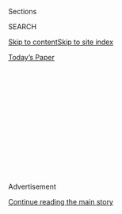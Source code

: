 <div id="app">

<div>

<div>

<div>

<div class="NYTAppHideMasthead css-1q2w90k e1suatyy0">

<div class="section css-ui9rw0 e1suatyy2">

<div class="css-eph4ug er09x8g0">

<div class="css-6n7j50">

</div>

<span class="css-1dv1kvn">Sections</span>

<div class="css-10488qs">

<span class="css-1dv1kvn">SEARCH</span>

</div>

[Skip to content](#site-content)[Skip to site
index](#site-index)

</div>

<div class="css-10698na e1huz5gh0">

</div>

</div>

<div id="masthead-bar-one" class="section hasLinks css-15hmgas e1csuq9d3">

<div class="css-uqyvli e1csuq9d0">

</div>

<div class="css-1uqjmks e1csuq9d1">

</div>

<div class="css-9e9ivx">

[](https://myaccount.nytimes.com/auth/login?response_type=cookie&client_id=vi)

</div>

<div class="css-1bvtpon e1csuq9d2">

[Today’s
Paper](https://www.nytimes.com/section/todayspaper)

</div>

</div>

</div>

</div>

<div data-aria-hidden="false">

<div id="site-content" data-role="main">

<div>

<div class="css-1aor85t" style="opacity:0.000000001;z-index:-1;visibility:hidden">

<div class="css-1hqnpie">

<div class="css-epjblv">

<span class="css-17xtcya">[Opinion](/section/opinion)</span><span class="css-x15j1o">|</span><span class="css-fwqvlz">BlackRock,
on Argentina’s Debt
Accord</span>

</div>

<div class="css-k008qs">

<div class="css-1iwv8en">

<span class="css-18z7m18"></span>

<div>

</div>

</div>

<span class="css-1n6z4y">https://nyti.ms/2Xqr14n</span>

<div class="css-1705lsu">

<div class="css-4xjgmj">

<div class="css-4skfbu" data-role="toolbar" data-aria-label="Social Media Share buttons, Save button, and Comments Panel with current comment count" data-testid="share-tools">

  - 
  - 
  - 
  - 
    
    <div class="css-6n7j50">
    
    </div>

  - 

</div>

</div>

</div>

</div>

</div>

</div>

<div id="NYT_TOP_BANNER_REGION" class="css-13pd83m">

</div>

<div id="top-wrapper" class="css-1sy8kpn">

<div id="top-slug" class="css-l9onyx">

Advertisement

</div>

[Continue reading the main
story](#after-top)

<div class="ad top-wrapper" style="text-align:center;height:100%;display:block;min-height:250px">

<div id="top" class="place-ad" data-position="top" data-size-key="top">

</div>

</div>

<div id="after-top">

</div>

</div>

<div>

<div class="css-v5btjw etb61u70">

<div class="css-v05ibm etb61u71">

[Opinion](/section/opinion)

</div>

</div>

<div id="sponsor-wrapper" class="css-1hyfx7x">

<div id="sponsor-slug" class="css-19vbshk">

Supported by

</div>

[Continue reading the main
story](#after-sponsor)

<div id="sponsor" class="ad sponsor-wrapper" style="text-align:center;height:100%;display:block">

</div>

<div id="after-sponsor">

</div>

</div>

<div class="css-186x18t">

letters

</div>

<div class="css-1vkm6nb ehdk2mb0">

# BlackRock, on Argentina’s Debt Accord

</div>

The firm says its role is consistent with its commitment to stakeholder
capitalism. Also: Transgender service members; a paucity of
conversation; second-home owners.

<div class="css-bn0qp euiyums0">

Aug. 4,
2020

<div class="css-4xjgmj">

<div class="css-d8bdto" data-role="toolbar" data-aria-label="Social Media Share buttons, Save button, and Comments Panel with current comment count" data-testid="share-tools">

  - 
  - 
  - 
  - 
    
    <div class="css-6n7j50">
    
    </div>

  - 

</div>

</div>

</div>

</div>

<div class="section meteredContent css-1r7ky0e" name="articleBody" itemprop="articleBody">

<div class="css-19qgada">

### More from our inbox:

  - [Transgender Military Ban](#link-41dc3ccd)
  - [Chance Conversations, Gone for Now](#link-39030f85)
  - [Second Home Privilege](#link-7febb0b)

</div>

<div class="css-79elbk" data-testid="photoviewer-wrapper">

<div class="css-z3e15g" data-testid="photoviewer-wrapper-hidden">

</div>

<div class="css-1a48zt4 ehw59r15" data-testid="photoviewer-children">

![<span class="css-16f3y1r e13ogyst0" data-aria-hidden="true">A
shantytown in Buenos Aires. Poverty is soaring in Argentina as the
coronavirus worsens a punishing economic
downturn.</span><span class="css-cnj6d5 e1z0qqy90" itemprop="copyrightHolder"><span class="css-1ly73wi e1tej78p0">Credit...</span><span>Alejandro
Pagni/Agence France-Presse — Getty
Images</span></span>](https://static01.nyt.com/images/2020/08/01/business/31JPargentinadebt2-print/31argentinadebt-1-articleLarge.jpg?quality=75&auto=webp&disable=upscale)

</div>

</div>

<div class="css-1fanzo5 StoryBodyCompanionColumn">

<div class="css-53u6y8">

**To the Editor:**

“[BlackRock Faces Test of
Principles](https://www.nytimes.com/2020/07/31/business/argentina-debt.html)”
(Business, Aug. 1) questioned whether our firm’s role in Argentina’s
debt restructuring was consistent with our commitment to stakeholder
capitalism. The answer is a resounding yes.

[Argentina
announced](https://www.economia.gob.ar/en/argentina-and-three-creditor-groups-reach-a-deal-on-debt-restructuring/)
early Tuesday that it had reached agreement with its major creditors.
The breakthrough in negotiations, led by BlackRock, will provide
Argentina with $23 billion in upfront cash relief, virtually eliminating
contractual payments during the next four years. This will give
Argentina significant space to develop a credible plan to stabilize its
economy and create an environment where investment and employment can
thrive.

BlackRock, like other asset managers in our bondholder group, invested
in Argentina on behalf of millions of people around the world saving for
retirement. We are fiduciaries to our clients and seek outcomes that
benefit all stakeholders, including the countries in which we invest.
With this new agreement in place, we have successfully navigated that
outcome.

Using media and other third parties as a mechanism in negotiations is a
bad formula for a successful outcome. We are pleased that, in the end,
all parties engaged directly and constructively to achieve a consensual
outcome. Most important, with fair restructurings now in place,
Argentina (and Ecuador) can better address vital social needs posed by
Covid-19.

</div>

</div>

<div class="css-1fanzo5 StoryBodyCompanionColumn">

<div class="css-53u6y8">

J. Richard Kushel  
New York  
*The writer is senior managing director and head of the portfolio
management group at
BlackRock.*

## Transgender Military Ban

</div>

</div>

<div class="css-79elbk" data-testid="photoviewer-wrapper">

<div class="css-z3e15g" data-testid="photoviewer-wrapper-hidden">

</div>

<div class="css-1a48zt4 ehw59r15" data-testid="photoviewer-children">

<div class="css-1xdhyk6 erfvjey0">

<span class="css-1ly73wi e1tej78p0">Image</span>

<div class="css-zjzyr8">

<div data-testid="lazyimage-container" style="height:257.77777777777777px">

</div>

</div>

</div>

<span class="css-16f3y1r e13ogyst0" data-aria-hidden="true">Progressive
advocacy groups are hoping that a Biden presidency would undo a number
of President Trump’s
orders.</span><span class="css-cnj6d5 e1z0qqy90" itemprop="copyrightHolder"><span class="css-1ly73wi e1tej78p0">Credit...</span><span>Kriston
Jae Bethel for The New York Times</span></span>

</div>

</div>

<div class="css-1fanzo5 StoryBodyCompanionColumn">

<div class="css-53u6y8">

**To the Editor:**

“[Biden Could Quickly End Transgender Military
Ban](https://www.nytimes.com/2020/07/22/us/politics/military-transgender-trump-biden.html)”
(news article, July 23) says President Trump’s ban on open transgender
military service “does not affect people who are already serving.”

First of all, the ban prohibits transgender service members who have not
already received a diagnosis from transitioning to live openly as who
they are. Second, although the ban conditionally grandfathered those
service members who already transitioned, it stamps them with a badge of
inferiority, marks them out as an exception to the rule and forces them
to serve under the constant threat of being summarily discharged for who
they are.

Transgender service members have proved time and time again over the
last four years that they are as competent and capable as their peers.
They have proved themselves in the most austere environments and have
deployed worldwide. We applaud the effort to move quickly to eliminate
the ban so that transgender service members can continue serving our
country without looking over their shoulders.

</div>

</div>

<div class="css-1fanzo5 StoryBodyCompanionColumn">

<div class="css-53u6y8">

Sasha Buchert  
Washington  
*The writer is a senior attorney with Lambda Legal and a Marine Corps
veteran.*

## Chance Conversations, Gone for Now

</div>

</div>

<div class="css-79elbk" data-testid="photoviewer-wrapper">

<div class="css-z3e15g" data-testid="photoviewer-wrapper-hidden">

</div>

<div class="css-1a48zt4 ehw59r15" data-testid="photoviewer-children">

<div class="css-1xdhyk6 erfvjey0">

<span class="css-1ly73wi e1tej78p0">Image</span>

<div class="css-zjzyr8">

<div data-testid="lazyimage-container" style="height:256.4888888888889px">

</div>

</div>

</div>

<span class="css-16f3y1r e13ogyst0" data-aria-hidden="true">  </span><span class="css-cnj6d5 e1z0qqy90" itemprop="copyrightHolder"><span class="css-1ly73wi e1tej78p0">Credit...</span><span>Gracia
Lam</span></span>

</div>

</div>

<div class="css-1fanzo5 StoryBodyCompanionColumn">

<div class="css-53u6y8">

**To the Editor:**

Re “[The Weak Ties That
Bind](https://www.nytimes.com/2020/08/03/well/family/the-benefits-of-talking-to-strangers.html),”
by Jane E. Brody (Personal Health, Aug. 4):

Talking to strangers is part of the rich texture of city life. During
these highly uncertain and socially distanced times, in addition to
missing loved ones, I miss talking to strangers I would formerly
encounter in the subway, and on street corners. I miss talking with
unknown babies and children, and trying to make them smile or laugh.

And I especially miss those “known strangers” I would see in coffee
shops and while doing errands; I worry about workers I would talk with
in these venues, and hope that they are healthy and are able to survive
economically.

Alas, given the need to maintain social distancing to protect everyone’s
health, I regret that these joyful daily encounters will not return for
a long while, especially as many people ignore the mask mandate. As a
result, one now feels safer limiting in-person contact, particularly
with strangers.

One hopes that with time this will change.

Ilene
Starger  
Brooklyn

## Second Home Privilege

</div>

</div>

<div class="css-79elbk" data-testid="photoviewer-wrapper">

<div class="css-z3e15g" data-testid="photoviewer-wrapper-hidden">

</div>

<div class="css-1a48zt4 ehw59r15" data-testid="photoviewer-children">

<div class="css-1xdhyk6 erfvjey0">

<span class="css-1ly73wi e1tej78p0">Image</span>

<div class="css-zjzyr8">

<div data-testid="lazyimage-container" style="height:257.77777777777777px">

</div>

</div>

</div>

<span class="css-16f3y1r e13ogyst0" data-aria-hidden="true">  </span><span class="css-cnj6d5 e1z0qqy90" itemprop="copyrightHolder"><span class="css-1ly73wi e1tej78p0">Credit...</span><span>Tony
Cenicola/The New York Times</span></span>

</div>

</div>

<div class="css-1fanzo5 StoryBodyCompanionColumn">

<div class="css-53u6y8">

**To the Editor:**

Re “[Second Home, Full
Time](https://www.nytimes.com/2020/07/24/realestate/coronavirus-second-homes-.html)”
(Real Estate, July 26), about families who have retreated to their
weekend homes:

I usually look forward to reading the Real Estate section, even during
this pandemic. But the cover story focusing on those who have fled New
York City and are worrying about how to make adjustments to their
“summer home” just hit me in the gut.

</div>

</div>

<div class="css-1fanzo5 StoryBodyCompanionColumn">

<div class="css-53u6y8">

I don’t begrudge those who are fortunate enough to be able to have the
luxury of owning two homes and the ability to escape the isolation and
tension that exist in the city, but I just found this article to be
totally insensitive by focusing on renovations when people are suffering
across the country.

Millions of people lost their additional $600-a-week unemployment
benefits at the end of July. Is this the appropriate moment for The
Times to devote prime real estate coverage to those who are concerned
about renovations rather than those who are trying to determine where
are they going to find money to pay August’s rent?

Sharon Myrie  
Brooklyn

</div>

</div>

</div>

<div>

</div>

<div>

</div>

<div>

</div>

<div>

<div id="bottom-wrapper" class="css-1ede5it">

<div id="bottom-slug" class="css-l9onyx">

Advertisement

</div>

[Continue reading the main
story](#after-bottom)

<div id="bottom" class="ad bottom-wrapper" style="text-align:center;height:100%;display:block;min-height:90px">

</div>

<div id="after-bottom">

</div>

</div>

</div>

</div>

</div>

## Site Index

<div>

</div>

## Site Information Navigation

  - [© <span>2020</span> <span>The New York Times
    Company</span>](https://help.nytimes.com/hc/en-us/articles/115014792127-Copyright-notice)

<!-- end list -->

  - [NYTCo](https://www.nytco.com/)
  - [Contact
    Us](https://help.nytimes.com/hc/en-us/articles/115015385887-Contact-Us)
  - [Work with us](https://www.nytco.com/careers/)
  - [Advertise](https://nytmediakit.com/)
  - [T Brand Studio](http://www.tbrandstudio.com/)
  - [Your Ad
    Choices](https://www.nytimes.com/privacy/cookie-policy#how-do-i-manage-trackers)
  - [Privacy](https://www.nytimes.com/privacy)
  - [Terms of
    Service](https://help.nytimes.com/hc/en-us/articles/115014893428-Terms-of-service)
  - [Terms of
    Sale](https://help.nytimes.com/hc/en-us/articles/115014893968-Terms-of-sale)
  - [Site
    Map](https://spiderbites.nytimes.com)
  - [Help](https://help.nytimes.com/hc/en-us)
  - [Subscriptions](https://www.nytimes.com/subscription?campaignId=37WXW)

</div>

</div>

</div>

</div>
